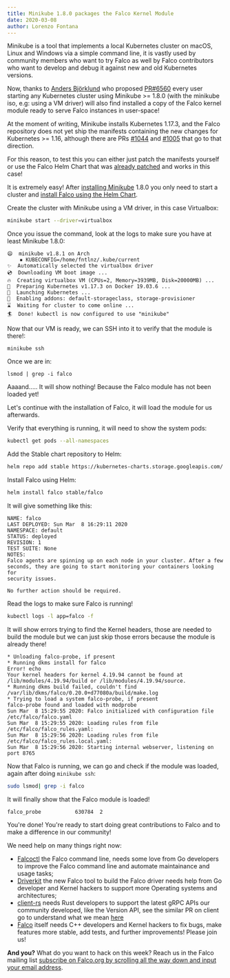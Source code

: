 ```yaml
---
title: Minikube 1.8.0 packages the Falco Kernel Module
date: 2020-03-08
author: Lorenzo Fontana
---
```


Minikube is a tool that implements a local Kubernetes cluster on macOS, Linux and Windows via a simple command line, it is
vastly used by community members who want to try Falco as well by Falco contributors who want to develop and debug it against new and old Kubernetes versions.

Now, thanks to [Anders Björklund](https://github.com/afbjorklund) who proposed [PR#6560](https://github.com/kubernetes/minikube/pull/6560) every user starting any Kubernetes cluster
using Minikube >= 1.8.0 (with the minikube iso, e.g: using a VM driver) will also find installed a copy of the Falco kernel module ready to serve Falco instances in user-space!

At the moment of writing, Minikube installs Kubernetes 1.17.3, and the Falco repository does not yet ship the manifests containing the new changes for
Kubernetes >= 1.16, although there are PRs [#1044](https://github.com/falcosecurity/falco/pull/1044) and [#1005](https://github.com/falcosecurity/falco/pull/1005) that go to that direction.

For this reason, to test this you can either just patch the manifests yourself or use the Falco Helm Chart that was [already patched](https://github.com/helm/charts/pull/17339) and works in this case!

It is extremely easy! After [installing Minikube](https://minikube.sigs.k8s.io/docs/start/) 1.8.0 you only need to start a cluster and [install Falco using the Helm Chart](https://github.com/helm/charts/tree/master/stable/falco).


Create the cluster with Minikube using a VM driver, in this case Virtualbox:

```bash
minikube start --driver=virtualbox
```

Once you issue the command, look at the logs to make sure you have at least Minikube 1.8.0:

```
😄  minikube v1.8.1 on Arch
    ▪ KUBECONFIG=/home/fntlnz/.kube/current
✨  Automatically selected the virtualbox driver
💿  Downloading VM boot image ...
🔥  Creating virtualbox VM (CPUs=2, Memory=3939MB, Disk=20000MB) ...
🐳  Preparing Kubernetes v1.17.3 on Docker 19.03.6 ...
🚀  Launching Kubernetes ...
🌟  Enabling addons: default-storageclass, storage-provisioner
⌛  Waiting for cluster to come online ...
🏄  Done! kubectl is now configured to use "minikube"
```

Now that our VM is ready, we can SSH into it to verify that the module is there!:


```
minikube ssh
```

Once we are in:

```
lsmod | grep -i falco
```

Aaaand..... It will show nothing! Because the Falco module has not been loaded yet!

Let's continue with the installation of Falco, it will load the module for us afterwards.

Verify that everything is running, it will need to show the system pods:

```bash
kubectl get pods --all-namespaces
```

Add the Stable chart repository to Helm:

```bash
helm repo add stable https://kubernetes-charts.storage.googleapis.com/
```

Install Falco using Helm:

```bash
helm install falco stable/falco
```

It will give something like this:

```
NAME: falco
LAST DEPLOYED: Sun Mar  8 16:29:11 2020
NAMESPACE: default
STATUS: deployed
REVISION: 1
TEST SUITE: None
NOTES:
Falco agents are spinning up on each node in your cluster. After a few
seconds, they are going to start monitoring your containers looking for
security issues.

No further action should be required.
```

Read the logs to make sure Falco is running!


```bash
kubectl logs -l app=falco -f
```

It will show errors trying to find the Kernel headers, those are needed to build the module but we can just skip those errors because the module is already there!

```
* Unloading falco-probe, if present
* Running dkms install for falco
Error! echo
Your kernel headers for kernel 4.19.94 cannot be found at
/lib/modules/4.19.94/build or /lib/modules/4.19.94/source.
* Running dkms build failed, couldn't find /var/lib/dkms/falco/0.20.0+d77080a/build/make.log
* Trying to load a system falco-probe, if present
falco-probe found and loaded with modprobe
Sun Mar  8 15:29:55 2020: Falco initialized with configuration file /etc/falco/falco.yaml
Sun Mar  8 15:29:55 2020: Loading rules from file /etc/falco/falco_rules.yaml:
Sun Mar  8 15:29:56 2020: Loading rules from file /etc/falco/falco_rules.local.yaml:
Sun Mar  8 15:29:56 2020: Starting internal webserver, listening on port 8765
```

Now that Falco is running, we can go and check if the module was loaded, again after doing `minikube ssh`:


```bash
sudo lsmod| grep -i falco
```

It will finally show that the Falco module is loaded!

```
falco_probe           630784  2
```

You're done! You're ready to start doing great contributions to Falco and to make a difference in our community!

We need help on many things right now:

- [Falcoctl](https://github.com/falcosecurity/falcoctl) the Falco command line, needs some love from Go developers to improve the Falco command line and automate maintainance and usage tasks;
- [Driverkit](https://github.com/falcosecurity/driverkit) the new Falco tool to build the Falco driver needs help from Go developer and Kernel hackers to support more Operating systems and architectures;
- [client-rs](https://github.com/falcosecurity/client-rs) needs Rust developers to support the latest gRPC APIs our community developed, like the Version API, see the similar PR on client go to understand what we mean [here](https://github.com/falcosecurity/client-go/pull/33)
- [Falco](https://github.com/falcosecurity/falco) itself needs C++ developers and Kernel hackers to fix bugs, make features more stable, add tests, and further improvements! Please join us!


**And you?** What do you want to hack on this week? Reach us in the Falco mailing list [subscribe on Falco.org by scrolling all the way down and input your email address](https://falco.org/).

